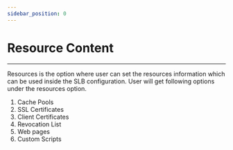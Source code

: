 ```yaml
---
sidebar_position: 0
---
```


# Resource Content

---

Resources is the option where user can set the resources information which can be used inside the SLB configuration. User will get following options under the resources option.

1. Cache Pools
2. SSL Certificates
3. Client Certificates
4. Revocation List
5. Web pages
6. Custom Scripts

